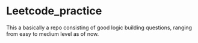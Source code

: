 # Leetcode_practice
This a basically a repo consisting of good logic building questions, ranging from easy to medium level as of now.
